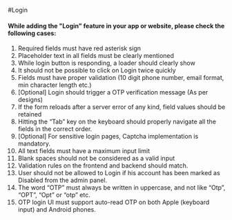 #Login

#### While adding the "Login" feature in your app or website, please check the following cases:

1. Required fields must have red asterisk sign
1. Placeholder text in all fields must be clearly mentioned
1. While login button is responding, a loader should clearly show
1. It should not be possible to click on Login twice quickly
1. Fields must have proper validation (10 digit phone number, email format, min character length etc.)
1. [Optional] Login should trigger a OTP verification message (As per designs)
1. If the form reloads after a server error of any kind, field values should be retained
1. Hitting the “Tab” key on the keyboard should properly navigate all the fields in the correct order.
1. [Optional] For sensitive login pages, Captcha implementation is mandatory.
1. All text fields must have a maximum input limit
1. Blank spaces should not be considered as a valid input
1. Validation rules on the frontend and backend should match.
1. User should not be allowed to Login if his account has been marked as Disabled from the admin panel.
1. The word “OTP” must always be written in uppercase, and not like “Otp”, “OPT”, “Opt” or “otp” etc.
1. OTP login UI must support auto-read OTP on both Apple (keyboard input) and Android phones.
